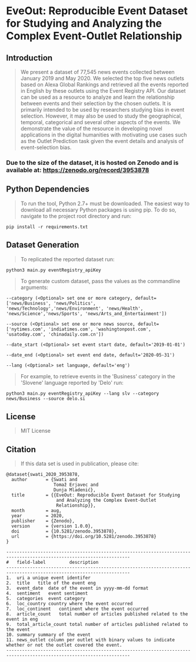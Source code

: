 # EveOut: Reproducible Event Dataset for Studying and Analyzing the Complex Event-Outlet Relationship

## Introduction

> We present a dataset of 77,545 news events collected between January 2019 and May 2020. We selected the top five news outlets based on Alexa Global Rankings and retrieved all the events reported in English by these outlets using the Event Registry API. Our dataset can be used as a resource to analyze and learn the relationship between events and their selection by the chosen outlets. It is primarily intended to be used by researchers studying bias in event selection. However, it may also be used to study the geographical, temporal, categorical and several other aspects of the events. We demonstrate the value of the resource in developing novel applications in the digital humanities with motivating use cases such as the Outlet Prediction task given the event details and analysis of event-selection bias.

### Due to the size of the dataset, it is hosted on Zenodo and is available at: https://zenodo.org/record/3953878

## Python Dependencies

> To run the tool, Python 2.7+ must be downloaded.
The easiest way to download all necessary Python packages is using pip. To do so, navigate to the project root directory and run:
```
pip install -r requirements.txt
```

## Dataset Generation

> To replicated the reported dataset run:
```
python3 main.py eventRegistry_apiKey
```

> To generate custom dataset, pass the values as the commandline arguments:
```
--category (<Optional> set one or more category, default=['news/Business', 'news/Politics', 'news/Technology','news/Environment', 'news/Health', 'news/Science','news/Sports', 'news/Arts_and_Entertainment'])

--source (<Optional> set one or more news source, default=['nytimes.com', 'indiatimes.com', 'washingtonpost.com', 'usatoday.com', 'chinadaily.com.cn'])

--date_start (<Optional> set event start date, default='2019-01-01')

--date_end (<Optional> set event end date, default='2020-05-31')

--lang (<Optional> set language, default='eng')
```

> For example, to retrieve events in the 'Business' category in the 'Slovene' language reported by 'Delo' run:
```
python3 main.py eventRegistry_apiKey --lang slv --category news/Business --source delo.si
```
    
## License
> MIT License

## Citation
> If this data set is used in publication, please cite:
```
@dataset{swati_2020_3953878,
  author       = {Swati and
                  Tomaž Erjavec and
                  Dunja Mladenić},
  title        = {{EveOut: Reproducible Event Dataset for Studying 
                   and Analyzing the Complex Event-Outlet
                   Relationship}},
  month        = aug,
  year         = 2020,
  publisher    = {Zenodo},
  version      = {version 1.0.0},
  doi          = {10.5281/zenodo.3953878},
  url          = {https://doi.org/10.5281/zenodo.3953878}
}
```
```
---------------------------------------------------------------------------------------------------------------------
#	field-label		    description									
---------------------------------------------------------------------------------------------------------------------
1.	uri	a unique event identifer
2.	title	title of the event eng
3.	event_date	date of the event in yyyy-mm-dd format
4.	sentiment	event sentiment
5.	categories	event category
6.	loc_country	country where the event occurred
7.	loc_continent	continent where the event occurred
8.	article_count	total number of articles published related to the event in eng
9.	total_article_count	total number of articles published related to the event
10.	summary	summary of the event
11.	news_outlet	column per outlet with binary values to indicate whether or not the outlet covered the event.
---------------------------------------------------------------------------------------------------------------------
```


